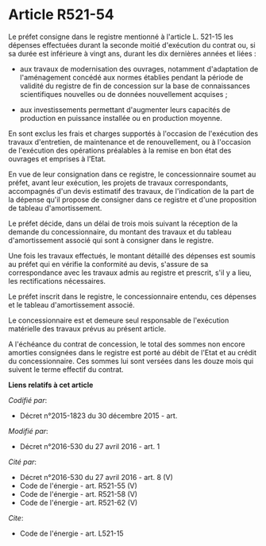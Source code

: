 # Article R521-54

Le préfet consigne dans le registre mentionné à l'article L. 521-15 les dépenses effectuées durant la seconde moitié
d'exécution du contrat ou, si sa durée est inférieure à vingt ans, durant les dix dernières années et liées :

- aux travaux de modernisation des ouvrages, notamment d'adaptation de l'aménagement concédé aux normes établies pendant la
période de validité du registre de fin de concession sur la base de connaissances scientifiques nouvelles ou de données
nouvellement acquises ;

- aux investissements permettant d'augmenter leurs capacités de production en puissance installée ou en production moyenne. 

En sont exclus les frais et charges supportés à l'occasion de l'exécution des travaux d'entretien, de maintenance et de
renouvellement, ou à l'occasion de l'exécution des opérations préalables à la remise en bon état des ouvrages et emprises à
l'Etat. 

En vue de leur consignation dans ce registre, le concessionnaire soumet au préfet, avant leur exécution, les projets de
travaux correspondants, accompagnés d'un devis estimatif des travaux, de l'indication de la part de la dépense qu'il propose
de consigner dans ce registre et d'une proposition de tableau d'amortissement. 

Le préfet décide, dans un délai de trois mois suivant la réception de la demande du concessionnaire, du montant des travaux
et du tableau d'amortissement associé qui sont à consigner dans le registre. 

Une fois les travaux effectués, le montant détaillé des dépenses est soumis au préfet qui en vérifie la conformité au devis,
s'assure de sa correspondance avec les travaux admis au registre et prescrit, s'il y a lieu, les rectifications nécessaires. 

Le préfet inscrit dans le registre, le concessionnaire entendu, ces dépenses et le tableau d'amortissement associé. 

Le concessionnaire est et demeure seul responsable de l'exécution matérielle des travaux prévus au présent article. 

A l'échéance du contrat de concession, le total des sommes non encore amorties consignées dans le registre est porté au débit
de l'Etat et au crédit du concessionnaire. Ces sommes lui sont versées dans les douze mois qui suivent le terme effectif du
contrat.

**Liens relatifs à cet article**

_Codifié par_:

  - Décret n°2015-1823 du 30 décembre 2015 - art.

_Modifié par_:

  - Décret n°2016-530 du 27 avril 2016 - art. 1

_Cité par_:

  - Décret n°2016-530 du 27 avril 2016 - art. 8 (V)
  - Code de l'énergie - art. R521-55 (V)
  - Code de l'énergie - art. R521-58 (V)
  - Code de l'énergie - art. R521-62 (V)

_Cite_:

  - Code de l'énergie - art. L521-15
